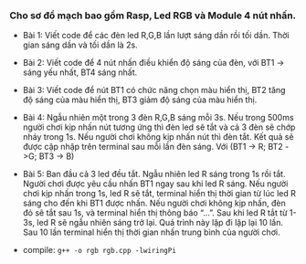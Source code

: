 
### Cho sơ đồ mạch bao gồm Rasp, Led RGB và Module 4 nút nhấn.
- Bài 1: Viết code để các đèn led R,G,B lần lượt sáng dần rồi tối dần. Thời gian sáng dần và tối dần là 2s.
- Bài 2: Viết code để 4 nút nhấn điều khiển độ sáng của đèn, với BT1 -> sáng yếu nhất, BT4 sáng nhất.
- Bài 3: Viết code để nút BT1 có chức năng chọn màu hiển thị, BT2 tăng độ sáng của màu hiển thị, BT3 giảm độ sáng của màu hiển thị.
- Bài 4: Ngẫu nhiên một trong 3 đèn R,G,B sáng mỗi 3s. Nếu trong 500ms người chơi kịp nhấn nút tương ứng thì đèn led sẽ tắt và cả 3 đèn sẽ chớp nháy trong 1s. Nếu người chơi không kịp nhấn nút thì đèn tắt. Kết quả sẽ được cập nhập trên terminal sau mỗi lần đèn sáng. Với (BT1 -> R; BT2 ->G; BT3 -> B)
- Bài 5: Ban đầu cả 3 led đều tắt. Ngẫu nhiên led R sáng trong 1s rồi tắt. Người chơi được yêu cầu nhấn BT1 ngay sau khi led R sáng. Nếu người chơi kịp nhấn trong 1s, led R sẽ tắt, terminal hiển thị thời gian từ lúc led R sáng cho đến khi BT1 được nhấn. Nếu người chơi không kịp nhấn, đèn đỏ sẽ tắt sau 1s, và terminal hiển thị thông báo “...”. Sau khi led R tắt từ 1-3s, led R sẽ ngẫu nhiên sáng trở lại. Quá trình này lặp đi lặp lại 10 lần. Sau 10 lần terminal hiển thị thời gian nhấn trung bình của người chơi.


- compile: `g++ -o rgb rgb.cpp -lwiringPi`

